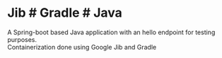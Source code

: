 # Jib # Gradle # Java
A Spring-boot based Java application with an hello endpoint for testing purposes. <br>
Containerization done using Google Jib and Gradle
